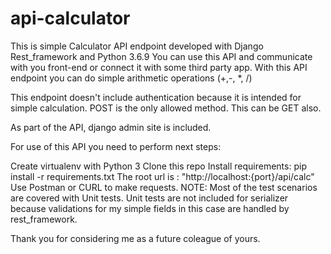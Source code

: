 # api-calculator

This is simple Calculator API endpoint developed with Django Rest_framework and Python 3.6.9 
You can use this API and communicate with you front-end or connect it with some third party app. 
With this API endpoint you can do simple arithmetic operations (+,-, *, /)

This endpoint doesn't include authentication because it is intended for simple calculation.
POST is the only allowed method. This can be GET also.

As part of the API, django admin site is included.

For use of this API you need to perform next steps:

Create virtualenv with Python 3
Clone this repo
Install requirements: pip install -r requirements.txt
The root url is : "http://localhost:{port}/api/calc"
Use Postman or CURL to make requests.
NOTE: Most of the test scenarios are covered with Unit tests. Unit tests are not included for serializer because
validations for my simple fields in this case are handled by rest_framework.

Thank you for considering me as a future coleague of yours.